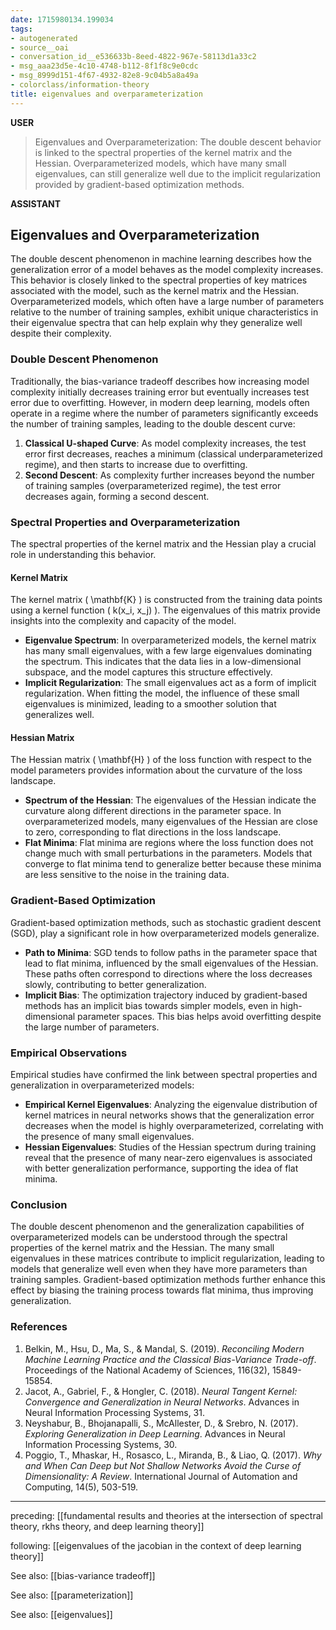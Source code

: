 ```yaml
---
date: 1715980134.199034
tags:
- autogenerated
- source__oai
- conversation_id__e536633b-8eed-4822-967e-58113d1a33c2
- msg_aaa23d5e-4c10-4748-b112-8f1f8c9e0cdc
- msg_8999d151-4f67-4932-82e8-9c04b5a8a49a
- colorclass/information-theory
title: eigenvalues and overparameterization
---
```


**USER**

> Eigenvalues and Overparameterization: The double descent behavior is linked to the spectral properties of the kernel matrix and the Hessian. Overparameterized models, which have many small eigenvalues, can still generalize well due to the implicit regularization provided by gradient-based optimization methods.


**ASSISTANT**

## Eigenvalues and Overparameterization

The double descent phenomenon in machine learning describes how the generalization error of a model behaves as the model complexity increases. This behavior is closely linked to the spectral properties of key matrices associated with the model, such as the kernel matrix and the Hessian. Overparameterized models, which often have a large number of parameters relative to the number of training samples, exhibit unique characteristics in their eigenvalue spectra that can help explain why they generalize well despite their complexity.

### Double Descent Phenomenon

Traditionally, the bias-variance tradeoff describes how increasing model complexity initially decreases training error but eventually increases test error due to overfitting. However, in modern deep learning, models often operate in a regime where the number of parameters significantly exceeds the number of training samples, leading to the double descent curve:

1. **Classical U-shaped Curve**: As model complexity increases, the test error first decreases, reaches a minimum (classical underparameterized regime), and then starts to increase due to overfitting.
2. **Second Descent**: As complexity further increases beyond the number of training samples (overparameterized regime), the test error decreases again, forming a second descent.

### Spectral Properties and Overparameterization

The spectral properties of the kernel matrix and the Hessian play a crucial role in understanding this behavior.

#### Kernel Matrix

The kernel matrix \( \mathbf{K} \) is constructed from the training data points using a kernel function \( k(x_i, x_j) \). The eigenvalues of this matrix provide insights into the complexity and capacity of the model.

- **Eigenvalue Spectrum**: In overparameterized models, the kernel matrix has many small eigenvalues, with a few large eigenvalues dominating the spectrum. This indicates that the data lies in a low-dimensional subspace, and the model captures this structure effectively.
- **Implicit Regularization**: The small eigenvalues act as a form of implicit regularization. When fitting the model, the influence of these small eigenvalues is minimized, leading to a smoother solution that generalizes well.

#### Hessian Matrix

The Hessian matrix \( \mathbf{H} \) of the loss function with respect to the model parameters provides information about the curvature of the loss landscape.

- **Spectrum of the Hessian**: The eigenvalues of the Hessian indicate the curvature along different directions in the parameter space. In overparameterized models, many eigenvalues of the Hessian are close to zero, corresponding to flat directions in the loss landscape.
- **Flat Minima**: Flat minima are regions where the loss function does not change much with small perturbations in the parameters. Models that converge to flat minima tend to generalize better because these minima are less sensitive to the noise in the training data.

### Gradient-Based Optimization

Gradient-based optimization methods, such as stochastic gradient descent (SGD), play a significant role in how overparameterized models generalize.

- **Path to Minima**: SGD tends to follow paths in the parameter space that lead to flat minima, influenced by the small eigenvalues of the Hessian. These paths often correspond to directions where the loss decreases slowly, contributing to better generalization.
- **Implicit Bias**: The optimization trajectory induced by gradient-based methods has an implicit bias towards simpler models, even in high-dimensional parameter spaces. This bias helps avoid overfitting despite the large number of parameters.

### Empirical Observations

Empirical studies have confirmed the link between spectral properties and generalization in overparameterized models:

- **Empirical Kernel Eigenvalues**: Analyzing the eigenvalue distribution of kernel matrices in neural networks shows that the generalization error decreases when the model is highly overparameterized, correlating with the presence of many small eigenvalues.
- **Hessian Eigenvalues**: Studies of the Hessian spectrum during training reveal that the presence of many near-zero eigenvalues is associated with better generalization performance, supporting the idea of flat minima.

### Conclusion

The double descent phenomenon and the generalization capabilities of overparameterized models can be understood through the spectral properties of the kernel matrix and the Hessian. The many small eigenvalues in these matrices contribute to implicit regularization, leading to models that generalize well even when they have more parameters than training samples. Gradient-based optimization methods further enhance this effect by biasing the training process towards flat minima, thus improving generalization.

### References

1. Belkin, M., Hsu, D., Ma, S., & Mandal, S. (2019). *Reconciling Modern Machine Learning Practice and the Classical Bias-Variance Trade-off*. Proceedings of the National Academy of Sciences, 116(32), 15849-15854.
2. Jacot, A., Gabriel, F., & Hongler, C. (2018). *Neural Tangent Kernel: Convergence and Generalization in Neural Networks*. Advances in Neural Information Processing Systems, 31.
3. Neyshabur, B., Bhojanapalli, S., McAllester, D., & Srebro, N. (2017). *Exploring Generalization in Deep Learning*. Advances in Neural Information Processing Systems, 30.
4. Poggio, T., Mhaskar, H., Rosasco, L., Miranda, B., & Liao, Q. (2017). *Why and When Can Deep but Not Shallow Networks Avoid the Curse of Dimensionality: A Review*. International Journal of Automation and Computing, 14(5), 503-519.


---

preceding: [[fundamental results and theories at the intersection of spectral theory, rkhs theory, and deep learning theory]]  


following: [[eigenvalues of the jacobian in the context of deep learning theory]]

See also: [[bias-variance tradeoff]]


See also: [[parameterization]]


See also: [[eigenvalues]]